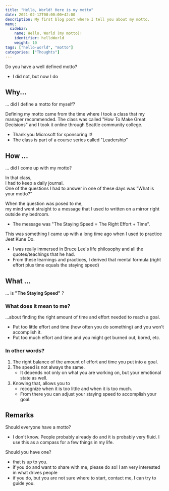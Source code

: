 ```yaml
---
title: "Hello, World! Here is my motto"
date: 2021-02-12T00:00:00+42:00
description: My first blog post where I tell you about my motto.
menu:
  sidebar:
    name: Hello, World (my motto)!
    identifier: helloWorld
    weight: 10
tags: ["hello-world", "motto"]
categories: ["Thoughts"]
---
```


Do you have a well defined motto?
- I did not, but now I do

## Why...
... did I define a motto for myself?
   
Defining my motto came from the time where I took a class that my manager recommended. 
The class was called "How To Make Great Decisions" and I took it online through Seattle community college.
- Thank you Microsoft for sponsoring it!
- The class is part of a course series called "Leadership"

## How ...
... did I come up with my motto?
  
In that class,  
I had to keep a daily journal.  
One of the questions I had to answer in one of these days was "What is your motto?"

When the question was posed to me,  
my mind went straight to a message that I used to written on a mirror right outside my bedroom.  
- The message was "The Staying Speed = The Right Effort + Time".  

This was something I came up with a long time ago when I used to practice Jeet Kune Do.  
- I was really immersed in Bruce Lee's life philosophy and all the quotes/teachings that he had.
- From these learnings and practices, I derived that mental formula (right effort plus time equals the staying speed) 

## What ...
... is **"The Staying Speed"** ? 

### What does it mean to me?
...about finding the right amount of time and effort needed to reach a goal.  
- Put too little effort and time (how often you do something) and you won't accomplish it.  
- Put too much effort and time and you might get burned out, bored, etc.  

### In other words?
1. The right balance of the amount of effort and time you put into a goal.  
2. The speed is not always the same.
   - It depends not only on what you are working on, but your emotional state as well. 
3. Knowing that, allows you to
   - recognize when it is too little and when it is too much.
   - From there you can adjust your staying speed to accomplish your goal.  

## Remarks
Should everyone have a motto?
- I don't know. People probably already do and it is probably very fluid. I use this as a compass for a few things in my life.

Should you have one?
- that is up to you.
- if you do and want to share with me, please do so! I am very interested in what drives people
- if you do, but you are not sure where to start, contact me, I can try to guide you.